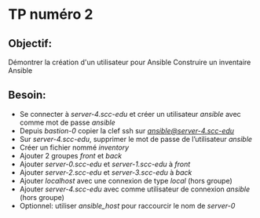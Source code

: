 # TP numéro 2

## Objectif:

Démontrer la création d'un utilisateur pour Ansible
Construire un inventaire Ansible

## Besoin:

- Se connecter à *server-4.scc-edu* et créer un utilisateur *ansible* avec comme mot de passe *ansible*
- Depuis *bastion-0* copier la clef ssh sur *ansible@server-4.scc-edu*
- Sur *server-4.scc-edu*, supprimer le mot de passe de l’utilisateur *ansible*
- Créer un fichier nommé *inventory*
- Ajouter 2 groupes *front* et *back*
- Ajouter *server-0.scc-edu* et *server-1.scc-edu* à *front*
- Ajouter *server-2.scc-edu* et *server-3.scc-edu* à *back*
- Ajouter *localhost* avec une connexion de type *local* (hors groupe)
- Ajouter *server-4.scc-edu* avec comme utilisateur de connexion *ansible* (hors groupe)
- Optionnel: utiliser *ansible_host* pour raccourcir le nom de *server-0*
